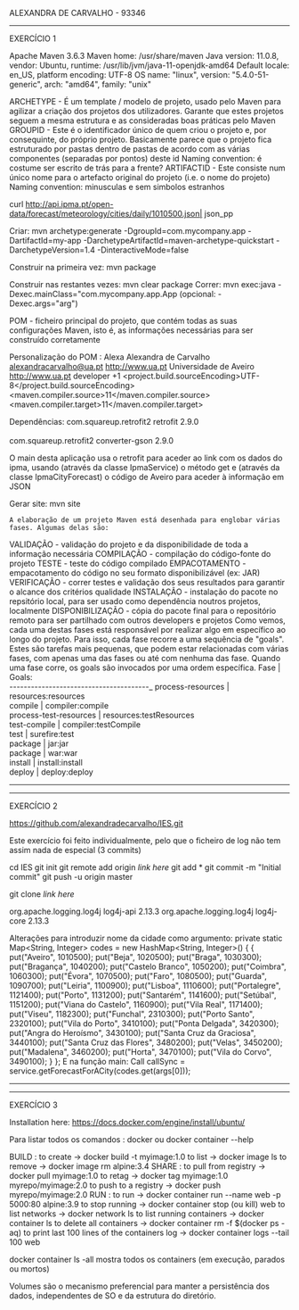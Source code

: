 ALEXANDRA DE CARVALHO - 93346

--------------------------------------------------------------------------------------------------------------

EXERCÍCIO 1

Apache Maven 3.6.3
Maven home: /usr/share/maven
Java version: 11.0.8, vendor: Ubuntu, runtime: /usr/lib/jvm/java-11-openjdk-amd64
Default locale: en_US, platform encoding: UTF-8
OS name: "linux", version: "5.4.0-51-generic", arch: "amd64", family: "unix"

ARCHETYPE - É um template / modelo de projeto, usado pelo Maven para agilizar a criação dos projetos dos utilizadores. Garante que estes projetos seguem a mesma estrutura e as consideradas boas práticas pelo Maven
GROUPID - Este é o identificador único de quem criou o projeto e, por consequinte, do próprio projeto. Basicamente parece que o projeto fica estruturado por pastas dentro de pastas de acordo com as várias componentes (separadas por pontos) deste id
Naming convention: é costume ser escrito de trás para a frente?
ARTIFACTID - Este consiste num único nome para o artefacto original do projeto (i.e. o nome do projeto) Naming convention: minusculas e sem simbolos estranhos

curl http://api.ipma.pt/open-data/forecast/meteorology/cities/daily/1010500.json| json_pp

Criar: mvn archetype:generate -DgroupId=com.mycompany.app -DartifactId=my-app -DarchetypeArtifactId=maven-archetype-quickstart -DarchetypeVersion=1.4 -DinteractiveMode=false

Construir na primeira vez: mvn package

Construir nas restantes vezes: mvn clear package
Correr: mvn exec:java -Dexec.mainClass="com.mycompany.app.App (opcional: -Dexec.args="arg")

POM - ficheiro principal do projeto, que contém todas as suas configurações Maven, isto é, as informações necessárias para ser construído corretamente

Personalização do POM : 
<developers>
    <developer>
        <id>Alexa</id>
        <name>Alexandra de Carvalho</name>
        <email>alexandracarvalho@ua.pt</email>
        <url>http://www.ua.pt</url>
        <organization>Universidade de Aveiro</organization>
        <organizationUrl>http://www.ua.pt</organizationUrl>
        <roles>
            <role>developer</role>
        </roles>
        <timezone>+1</timezone>
    </developer>
</developers>
<properties>
    <project.build.sourceEncoding>UTF-8</project.build.sourceEncoding>
    <maven.compiler.source>11</maven.compiler.source>
    <maven.compiler.target>11</maven.compiler.target>
</properties>

Dependências:
<dependency>
    <groupId>com.squareup.retrofit2</groupId>
    <artifactId>retrofit</artifactId>
    <version>2.9.0</version>
</dependency>  
<dependency>  
    <groupId>com.squareup.retrofit2</groupId>
    <artifactId>converter-gson</artifactId>
    <version>2.9.0</version>
</dependency>

O main desta aplicação usa o retrofit para aceder ao link com os dados do ipma, usando (através da classe IpmaService) o método get e (através da classe IpmaCityForecast) o código de Aveiro para aceder à informação em JSON

Gerar site: mvn site

    A elaboração de um projeto Maven está desenhada para englobar várias fases. Algumas delas são:
VALIDAÇÃO - validação do projeto e da disponibilidade de toda a informação necessária
COMPILAÇÃO - compilação do código-fonte do projeto
TESTE - teste do código compilado 
EMPACOTAMENTO - empacotamento do código no seu formato disponibilizável (ex: JAR)
VERIFICAÇÃO - correr testes e validação dos seus resultados para garantir o alcance  dos critérios qualidade 
INSTALAÇÃO - instalação do pacote no repsitório local, para ser usado como dependência noutros projetos, localmente
DISPONIBILIZAÇÃO - cópia do pacote final para o repositório remoto para ser partilhado com outros developers e projetos
Como vemos, cada uma destas fases está responsável por realizar algo em específico ao longo do projeto. Para isso, cada fase recorre a uma sequência de "goals". Estes são tarefas mais pequenas, que podem estar relacionadas com várias fases, com apenas uma das fases ou até com nenhuma das fase. 
    Quando uma fase corre, os goals são invocados por uma ordem específica. 
Fase                    |       Goals:             
---------------------------------------_
process-resources       |    resources:resources    
compile                 |     compiler:compile   
process-test-resources  |       resources:testResources    
test-compile            |     compiler:testCompile    
test                    |     surefire:test  
package                 |          jar:jar     
package                 |          war:war     
install                 |      install:install     
deploy                  |       deploy:deploy    

--------------------------------------------------------------------------------------------------------------------------

--------------------------------------------------------------------------------------------------------------

EXERCÍCIO 2

https://github.com/alexandradecarvalho/IES.git 

Este exercício foi feito individualmente, pelo que o ficheiro de log não tem assim nada de especial (3 commits)

cd IES
git init
git remote add origin *link here*
git add *
git commit -m "Initial commit"
git push -u origin master

git clone *link here*

<dependency>
    <groupId>org.apache.logging.log4j</groupId>
    <artifactId>log4j-api</artifactId>
    <version>2.13.3</version>
</dependency>
<dependency>
    <groupId>org.apache.logging.log4j</groupId>
    <artifactId>log4j-core</artifactId>
    <version>2.13.3</version>
</dependency>

Alterações para introduzir nome da cidade como argumento:
private static Map<String, Integer> codes = new HashMap<String, Integer>() {
        {
            put("Aveiro", 1010500);
            put("Beja", 1020500);
            put("Braga", 1030300);
            put("Bragança", 1040200);
            put("Castelo Branco", 1050200);
            put("Coimbra", 1060300);
            put("Évora", 1070500);
            put("Faro", 1080500);
            put("Guarda", 1090700);
            put("Leiria", 1100900);
            put("Lisboa", 1110600);
            put("Portalegre", 1121400);
            put("Porto", 1131200);
            put("Santarém", 1141600);
            put("Setúbal", 1151200);
            put("Viana do Castelo", 1160900);
            put("Vila Real", 1171400);
            put("Viseu", 1182300);
            put("Funchal", 2310300);
            put("Porto Santo", 2320100);
            put("Vila do Porto", 3410100);
            put("Ponta Delgada", 3420300);
            put("Angra do Heroísmo", 3430100);
            put("Santa Cruz da Graciosa", 3440100);
            put("Santa Cruz das Flores", 3480200);
            put("Velas", 3450200);
            put("Madalena", 3460200);
            put("Horta", 3470100);
            put("Vila do Corvo", 3490100);
        }
    };
E na função main:
Call<IpmaCityForecast> callSync = service.getForecastForACity(codes.get(args[0]));

--------------------------------------------------------------------------------------------------------------------------

-------------------------------------------------------------------------------------------------------------

EXERCÍCIO 3

Installation here: https://docs.docker.com/engine/install/ubuntu/

Para listar todos os comandos : docker ou docker container --help

BUILD : to create -> docker build -t myimage:1.0 
        to list -> docker image ls
        to remove -> docker image rm alpine:3.4
SHARE : to pull from registry -> docker pull myimage:1.0 
        to retag -> docker tag myimage:1.0 myrepo/myimage:2.0
        to push to a registry -> docker push myrepo/myimage:2.0 
RUN :   to run -> docker container run --name web -p 5000:80 alpine:3.9
        to stop running -> docker container stop (ou kill) web
        to list networks -> docker network ls 
        to list running containers -> docker container ls 
        to delete all containers -> docker container rm -f $(docker ps -aq) 
        to print last 100 lines of the containers log -> docker container logs --tail 100 web

docker container ls -all mostra todos os containers (em execução, parados ou mortos)

Volumes são o mecanismo preferencial para manter a persistência dos dados, independentes de SO e da estrutura do diretório. 